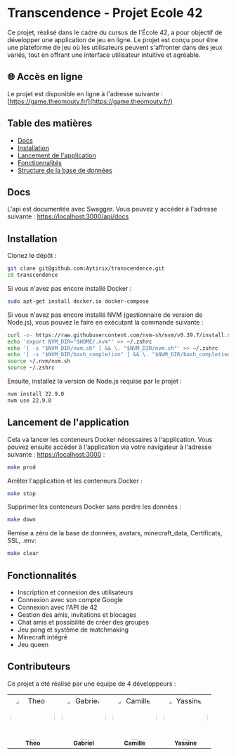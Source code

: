 # Transcendence - Projet Ecole 42

Ce projet, réalisé dans le cadre du cursus de l'École 42, a pour objectif de développer une application de jeu en ligne. Le projet est conçu pour être une plateforme de jeu où les utilisateurs peuvent s'affronter dans des jeux variés, tout en offrant une interface utilisateur intuitive et agréable.

## 🌐 Accès en ligne

Le projet est disponible en ligne à l'adresse suivante : [https://game.theomouty.fr/](https://game.theomouty.fr/)


## Table des matières

- [Docs](#Docs)
- [Installation](#installation)
- [Lancement de l'application](#lancement-de-lapplication)
- [Fonctionnalités](#fonctionnalités)
- [Structure de la base de données](#structure-de-la-base-de-données)

## Docs
L'api est documentée avec Swagger. Vous pouvez y accéder à l'adresse suivante : [https://localhost:3000/api/docs](https://localhost:3000/api/docs)

## Installation
Clonez le dépôt :
```bash
git clone git@github.com:Aytirix/transcendence.git
cd transcendence
```

Si vous n'avez pas encore installé Docker :
```bash
sudo apt-get install docker.io docker-compose
```

Si vous n'avez pas encore installé NVM (gestionnaire de version de Node.js), vous pouvez le faire en exécutant la commande suivante :
```bash
curl -o- https://raw.githubusercontent.com/nvm-sh/nvm/v0.39.7/install.sh | bash
echo 'export NVM_DIR="$HOME/.nvm"' >> ~/.zshrc
echo '[ -s "$NVM_DIR/nvm.sh" ] && \. "$NVM_DIR/nvm.sh"' >> ~/.zshrc
echo '[ -s "$NVM_DIR/bash_completion" ] && \. "$NVM_DIR/bash_completion"' >> ~/.zshrc
source ~/.nvm/nvm.sh
source ~/.zshrc
```

Ensuite, installez la version de Node.js requise par le projet :
```bash
nvm install 22.9.0
nvm use 22.9.0
```



## Lancement de l'application
Cela va lancer les conteneurs Docker nécessaires à l'application. Vous pouvez ensuite accéder à l'application via votre navigateur à l'adresse suivante : [https://localhost:3000](https://localhost:3000) :
```bash
make prod
```

Arrêter l'application et les conteneurs Docker :
```bash
make stop
```

Supprimer les conteneurs Docker sans perdre les données :
```bash
make down
```

Remise a zéro de la base de données, avatars, minecraft_data, Certificats, SSL, .env:
```bash
make clear
```

## Fonctionnalités
- Inscription et connexion des utilisateurs
- Connexion avec son compte Google
- Connexion avec l'API de 42
- Gestion des amis, invitations et blocages
- Chat amis et possibilité de créer des groupes
- Jeu pong et système de matchmaking
- Minecraft intégré
- Jeu queen

## Contributeurs

Ce projet a été réalisé par une équipe de 4 développeurs :

<table>
  <tr>
    <td align="center">
      <img src="https://cdn.intra.42.fr/users/a08c0df0f3154c3567ef9974e3cdceea/thmouty.jpg" width="100px;" height="100px;" style="border-radius: 50%; object-fit: cover;" alt="Theo"/>
      <br />
      <sub><b>Theo</b></sub>
    </td>
    <td align="center">
      <img src="https://cdn.intra.42.fr/users/9c72703c120e32659983449b85b025b1/gacavali.jpg" width="100px;" height="100px;" style="border-radius: 50%; object-fit: cover;" alt="Gabriel"/>
      <br />
      <sub><b>Gabriel</b></sub>
    </td>
    <td align="center">
      <img src="https://cdn.intra.42.fr/users/ee730a412005a752267949978eacef43/cgorin.jpg" width="100px;" height="100px;" style="border-radius: 50%; object-fit: cover;" alt="Camille"/>
      <br />
      <sub><b>Camille</b></sub>
    </td>
    <td align="center">
      <img src="https://cdn.intra.42.fr/users/d75d575fb7b82c1d6eb10d69670b892c/yenaiji.jpg" width="100px;" height="100px;" style="border-radius: 50%; object-fit: cover;" alt="Yassine"/>
      <br />
      <sub><b>Yassine</b></sub>
    </td>
  </tr>
</table>